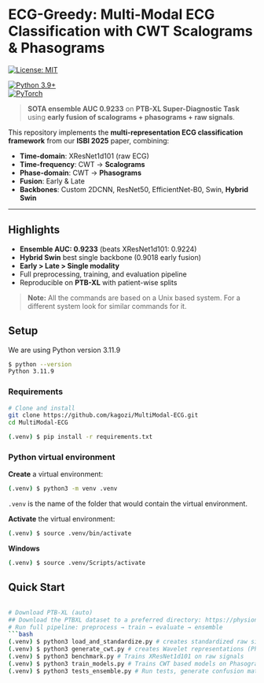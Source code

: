 # ECG-Greedy: Multi-Modal ECG Classification with CWT Scalograms & Phasograms 
[![License: MIT](https://img.shields.io/badge/License-MIT-blue.svg)](LICENSE)  
<!-- [![Paper](https://img.shields.io/badge/ISBI-2025-blue)](https://biomedicalimaging.org/2025/)   -->
[![Python 3.9+](https://img.shields.io/badge/python-3.9%2B-blue)](https://python.org)  
[![PyTorch](https://img.shields.io/badge/PyTorch-2.0-orange)](https://pytorch.org)

> **SOTA ensemble AUC 0.9233** on **PTB-XL Super-Diagnostic Task** using **early fusion of scalograms + phasograms + raw signals**.

This repository implements the **multi-representation ECG classification framework** from our **ISBI 2025** paper, combining:
- **Time-domain**: XResNet1d101 (raw ECG)
- **Time-frequency**: CWT → **Scalograms**
- **Phase-domain**: CWT → **Phasograms**
- **Fusion**: Early & Late
- **Backbones**: Custom 2DCNN, ResNet50, EfficientNet-B0, Swin, **Hybrid Swin**

---

## Highlights
- **Ensemble AUC: 0.9233** (beats XResNet1d101: 0.9224)
- **Hybrid Swin** best single backbone (0.9018 early fusion)
- **Early > Late > Single modality**
- Full preprocessing, training, and evaluation pipeline
- Reproducible on **PTB-XL** with patient-wise splits 

> **Note:** All the commands are based on a Unix based system.
> For a different system look for similar commands for it.


## Setup

We are using Python version 3.11.9

```bash
$ python --version
Python 3.11.9
```
### Requirements

```bash
# Clone and install
git clone https://github.com/kagozi/MultiModal-ECG.git
cd MultiModal-ECG

(.venv) $ pip install -r requirements.txt
```
### Python virtual environment

**Create** a virtual environment:

```bash
(.venv) $ python3 -m venv .venv
```

`.venv` is the name of the folder that would contain the virtual environment.

**Activate** the virtual environment:

```bash
(.venv) $ source .venv/bin/activate
```

**Windows**
```bash
(.venv) $ source .venv/Scripts/activate
```
## Quick Start

```bash

# Download PTB-XL (auto)
## Download the PTBXL dataset to a preferred directory: https://physionet.org/content/ptb-xl/get-zip/1.0.3/
# Run full pipeline: preprocess → train → evaluate → ensemble
```bash
(.venv) $ python3 load_and_standardize.py # creates standardized raw signal representations
(.venv) $ python3 generate_cwt.py # creates Wavelet representations (Phasogram and Scalograms)
(.venv) $ python3 benchmark.py # Trains XResNet1d101 on raw signals
(.venv) $ python3 train_models.py # Trains CWT based models on Phasogram and Scalograms
(.venv) $ python3 tests_ensemble.py # Run tests, generate confusion matrices, and evaluate different ensembling strategies
```




